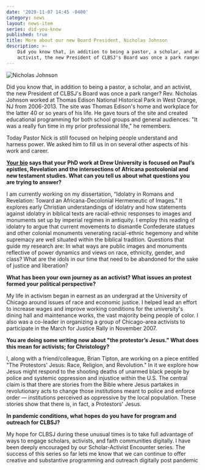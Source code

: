 ```yaml
---
date: '2020-11-07 14:45 -0400'
category: news
layout: news-item
series: did-you-know
published: true
title: More about our new Board President, Nicholas Johnson
description: >-
    Did you know that, in addition to being a pastor, a scholar, and an
    activist, the new President of CLBSJ's Board was once a park ranger?
---
```


<div class="float-left" style="margin-right:1em; width:25em">
  <img src="{{site.baseurl}}/img/johnson_did-you-know.jpg" alt="Nicholas Johnson">
</div>

Did you know that, in addition to being a pastor, a scholar, and an
activist, the new President of CLBSJ's Board was once a park ranger?
Rev. Nicholas Johnson worked at Thomas Edison National Historical Park
in West Orange, NJ from 2006-2013. The site was Thomas Edison's home and
workplace for the latter 40 or so years of his life. He gave tours of
the site and created educational programming for both school groups and
general audiences. "It was a really fun time in my prior professional
life," he remembers.

Today Pastor Nick is still focused on helping people understand and
harness power. We asked him to fill us in on several other aspects of
his work and career.

**[Your bio]({{site.baseurl}}/about/leadership/nicholas-a-johnson/) says
that your PhD work at Drew University is focused
on Paul’s epistles, Revelation and the intersections of Africana
postcolonial and new testament studies. What can you tell us about what
questions you are trying to answer?**

I am currently working on my dissertation, “Idolatry in Romans and
Revelation: Toward an Africana-Decolonial Hermeneutic of Images.” It
explores early Christian understandings of idolatry and how statements
against idolatry in biblical texts are racial-ethnic responses to images
and monuments set up by imperial regimes in antiquity. I employ this
reading of idolatry to argue that current movements to dismantle
Confederate statues and other colonial monuments venerating
racial-ethnic hegemony and white supremacy are well situated within the
biblical tradition. Questions that guide my research are: In what ways
are public images and monuments reflective of power dynamics and views
on race, ethnicity, gender, and class? What are the idols in our time
that need to be abandoned for the sake of justice and liberation?

**What has been your own journey as an activist? What issues an
protest formed your political perspective?**

My life in activism began in earnest as an undergrad at the University
of Chicago around issues of race and economic justice. I helped lead an
effort to increase wages and improve working conditions for the
university's dining hall and maintenance works, the vast majority being
people of color. I also was a co-leader in organizing a group of
Chicago-area activists to participate in the March for Justice Rally in
November 2007.

**You are doing some writing now about "the protestor’s Jesus."
What does this mean for activists; for Christology?**

I, along with a friend/colleague, Brian Tipton, are working on a piece
entitled "The Protestors' Jesus: Race, Religion, and Revolution." In it
we explore how Jesus might respond to the shooting deaths of unarmed
black people by police and systemic oppression and injustice within the
U.S. The central claim is that there are stories from the Bible where
Jesus partakes in revolutionary acts to change those institutions meant
to police and enforce order — institutions perceived as oppressive by
the local population. These stories show that there is, in fact, a
Protestors' Jesus.

**In pandemic conditions, what hopes do you have for program and
outreach for CLBSJ?**

My hope for CLBSJ during these unusual times is to take full advantage
of ways to engage scholars, activists, and faith communities digitally.
I have been deeply encouraged by our Scholar-Activist Encounter series.
The success of this series so far lets me know that we can continue to
offer creative and substantive programming and outreach digitally post
pandemic

